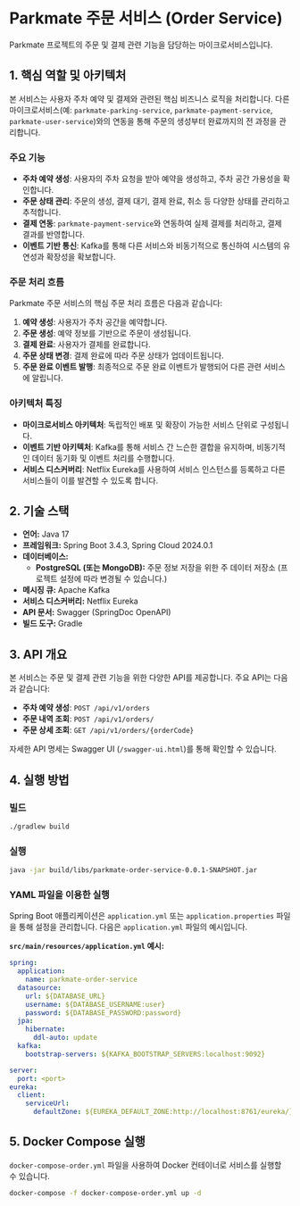 # Parkmate 주문 서비스 (Order Service)

Parkmate 프로젝트의 주문 및 결제 관련 기능을 담당하는 마이크로서비스입니다.

## 1. 핵심 역할 및 아키텍처

본 서비스는 사용자 주차 예약 및 결제와 관련된 핵심 비즈니스 로직을 처리합니다. 다른 마이크로서비스(예: `parkmate-parking-service`, `parkmate-payment-service`, `parkmate-user-service`)와의 연동을 통해 주문의 생성부터 완료까지의 전 과정을 관리합니다.

### 주요 기능

-   **주차 예약 생성**: 사용자의 주차 요청을 받아 예약을 생성하고, 주차 공간 가용성을 확인합니다.
-   **주문 상태 관리**: 주문의 생성, 결제 대기, 결제 완료, 취소 등 다양한 상태를 관리하고 추적합니다.
-   **결제 연동**: `parkmate-payment-service`와 연동하여 실제 결제를 처리하고, 결제 결과를 반영합니다.
-   **이벤트 기반 통신**: Kafka를 통해 다른 서비스와 비동기적으로 통신하여 시스템의 유연성과 확장성을 확보합니다.

### 주문 처리 흐름

Parkmate 주문 서비스의 핵심 주문 처리 흐름은 다음과 같습니다:

1.  **예약 생성**: 사용자가 주차 공간을 예약합니다.
2.  **주문 생성**: 예약 정보를 기반으로 주문이 생성됩니다.
3.  **결제 완료**: 사용자가 결제를 완료합니다.
4.  **주문 상태 변경**: 결제 완료에 따라 주문 상태가 업데이트됩니다.
5.  **주문 완료 이벤트 발행**: 최종적으로 주문 완료 이벤트가 발행되어 다른 관련 서비스에 알립니다.

### 아키텍처 특징

-   **마이크로서비스 아키텍처**: 독립적인 배포 및 확장이 가능한 서비스 단위로 구성됩니다.
-   **이벤트 기반 아키텍처**: Kafka를 통해 서비스 간 느슨한 결합을 유지하며, 비동기적인 데이터 동기화 및 이벤트 처리를 수행합니다.
-   **서비스 디스커버리**: Netflix Eureka를 사용하여 서비스 인스턴스를 등록하고 다른 서비스들이 이를 발견할 수 있도록 합니다.

## 2. 기술 스택

-   **언어:** Java 17
-   **프레임워크:** Spring Boot 3.4.3, Spring Cloud 2024.0.1
-   **데이터베이스:**
    -   **PostgreSQL (또는 MongoDB):** 주문 정보 저장을 위한 주 데이터 저장소 (프로젝트 설정에 따라 변경될 수 있습니다.)
-   **메시징 큐:** Apache Kafka
-   **서비스 디스커버리:** Netflix Eureka
-   **API 문서:** Swagger (SpringDoc OpenAPI)
-   **빌드 도구:** Gradle

## 3. API 개요

본 서비스는 주문 및 결제 관련 기능을 위한 다양한 API를 제공합니다. 주요 API는 다음과 같습니다:

-   **주차 예약 생성**: `POST /api/v1/orders`
-   **주문 내역 조회**: `POST /api/v1/orders/`
-   **주문 상세 조회**: `GET /api/v1/orders/{orderCode}`

자세한 API 명세는 Swagger UI (`/swagger-ui.html`)를 통해 확인할 수 있습니다.

## 4. 실행 방법

### 빌드

```bash
./gradlew build
```

### 실행

```bash
java -jar build/libs/parkmate-order-service-0.0.1-SNAPSHOT.jar
```

### YAML 파일을 이용한 실행

Spring Boot 애플리케이션은 `application.yml` 또는 `application.properties` 파일을 통해 설정을 관리합니다. 다음은 `application.yml` 파일의 예시입니다.

**`src/main/resources/application.yml` 예시:**

```yaml
spring:
  application:
    name: parkmate-order-service
  datasource:
    url: ${DATABASE_URL}
    username: ${DATABASE_USERNAME:user}
    password: ${DATABASE_PASSWORD:password}
  jpa:
    hibernate:
      ddl-auto: update
  kafka:
    bootstrap-servers: ${KAFKA_BOOTSTRAP_SERVERS:localhost:9092}

server:
  port: <port>
eureka:
  client:
    serviceUrl:
      defaultZone: ${EUREKA_DEFAULT_ZONE:http://localhost:8761/eureka/}
```

## 5. Docker Compose 실행

`docker-compose-order.yml` 파일을 사용하여 Docker 컨테이너로 서비스를 실행할 수 있습니다.

```bash
docker-compose -f docker-compose-order.yml up -d
```